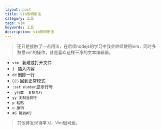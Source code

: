 ```yaml
---
layout: post
title: vim简明用法
category: 工具
tags: vim
keywords: 工具
description: vim简明用法
---
```


> 还只是接触了一点用法，在后续nodejs的学习中我会继续使用vim，同时多熟悉vim的操作，甚是喜欢这样干净的文本编辑器。

* ``vim ``  新建或打开文件 
* ``i `` 插入内容
* `` dd `` 删除一行
* `` ECS `` 回到正常模式
* `` :set number ``显示行号
* `` y行数  复制几行``
* ``yy 复制当前行``
* ``p 粘贴``
* ``u 撤销``
* ``#G 跳到#行``

>其他待发现待学习，Vim很可爱。